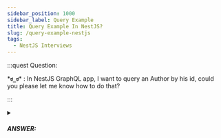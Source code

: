 ```yaml
---
sidebar_position: 1000
sidebar_label: Query Example
title: Query Example In NestJS?
slug: /query-example-nestjs
tags:
  - NestJS Interviews
---
```


:::quest Question:

\***`ಠ_ಠ`**\* : 
In NestJS GraphQL app, I want to query an Author by his id, could you please let me know how to do that?

:::

<details>
  <summary><h5>ANSWER:</h5></summary>

  \***`◔̯◔`**\* : 
  If you want to query an author by his id, you simply use `@Query()` and `@Args('id')` for that.

  ```ts
  @Query(returns => Author)
  async getAuthor(@Args('id') id ) {
    // return something based on id
  }
  ```
  This generates the following entry with the same name for the author query in schema file.

  ```ts
  type Query {
    getAuthor(id: Int!): Author
  }
  ```
  
  Execute the following query GraphQL playground (usually on http://localhost:3000/graphql):
  ```
  query GetAuthor {
    author(123) {
      id
    }
  }
  ```

</details>